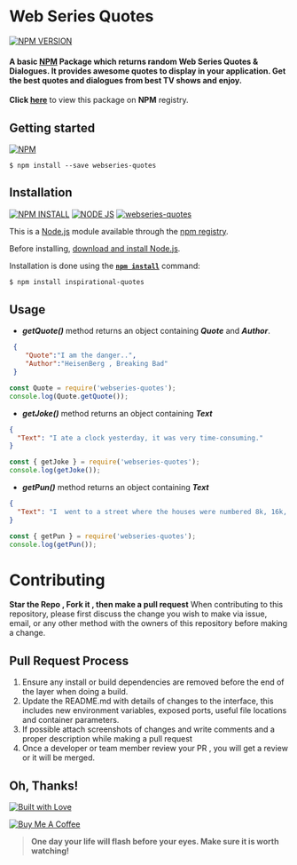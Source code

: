 # Web Series Quotes


[![NPM VERSION](http://img.shields.io/npm/v/webseries-quotes.svg?style=flat&logo=npm)](https://www.npmjs.com/package/webseries-quotes) 

#### A basic [NPM](https://www.npmjs.com/package/webseries-quotes) Package which returns random Web Series Quotes & Dialogues. It provides awesome quotes to display in your application. Get the best quotes and dialogues from best TV shows and enjoy.

**Click [here](https://www.npmjs.com/package/webseries-quotes)** to view this package on **NPM** registry. 

## Getting started

[![NPM](https://nodei.co/npm/webseries-quotes.png?compact=true)](https://nodei.co/npm/webseries-quotes/)

```
$ npm install --save webseries-quotes
```
## Installation

[![NPM INSTALL](http://img.shields.io/badge/npm-install-blue.svg?style=flat&logo=npm)](https://docs.npmjs.com/getting-started/installing-npm-packages-locally) [![NODE JS](http://img.shields.io/badge/Node-JS-teal.svg?style=flat&logo=node.js)](https://nodejs.org/en/) [![webseries-quotes](http://img.shields.io/badge/npm-webseries--quotes-red.svg?style=flat&logo=npm)](https://www.npmjs.com/package/webseries-quotes)


This is a [Node.js](https://nodejs.org/en/) module available through the
[npm registry](https://www.npmjs.com/).

Before installing, [download and install Node.js](https://nodejs.org/en/download/).

Installation is done using the
**[`npm install`](https://docs.npmjs.com/getting-started/installing-npm-packages-locally)** command:

```bash
$ npm install inspirational-quotes
```

## Usage

- ***getQuote()*** method returns an object containing ***Quote*** and ***Author***.

```json
 {  
    "Quote":"I am the danger..",
    "Author":"HeisenBerg , Breaking Bad"
 }
 ```

 ```js
const Quote = require('webseries-quotes');
console.log(Quote.getQuote());
```

- **_getJoke()_** method returns an object containing **_Text_**

```json
{
  "Text": "I ate a clock yesterday, it was very time-consuming."
}
```

```js
const { getJoke } = require('webseries-quotes');
console.log(getJoke());
```

- **_getPun()_** method returns an object containing **_Text_**

```json
{
  "Text": "I  went to a street where the houses were numbered 8k, 16k, 32k, 64k, 128k, 256k and 512k.It was a trip down Memory Lane."
}
```

```js
const { getPun } = require('webseries-quotes');
console.log(getPun());
```


# Contributing
**Star the Repo , Fork it , then make a pull request** 
When contributing to this repository, please first discuss the change you wish to make via issue,
email, or any other method with the owners of this repository before making a change.



## Pull Request Process

1. Ensure any install or build dependencies are removed before the end of the layer when doing a
   build.
2. Update the README.md with details of changes to the interface, this includes new environment
   variables, exposed ports, useful file locations and container parameters.
3. If possible attach screenshots of changes and write comments and a proper description while making a   pull request
4. Once a developer or team member review your PR , you will get a review or it will be merged.

## Oh, Thanks!

[![Built with Love](https://forthebadge.com/images/badges/built-with-love.svg)](https://www.npmjs.com/~jain-sanchit)

<a href="https://www.buymeacoffee.com/Heisenberg" target="_blank"><img src="https://www.buymeacoffee.com/assets/img/custom_images/orange_img.png" alt="Buy Me A Coffee" style="height: auto !important;width: auto !important;" ></a>


> **One day your life will flash before your eyes. Make sure it is worth watching!**
